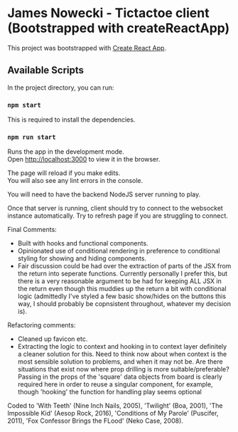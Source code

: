 # James Nowecki - Tictactoe client (Bootstrapped with createReactApp)

This project was bootstrapped with [Create React App](https://github.com/facebook/create-react-app).

## Available Scripts

In the project directory, you can run:

### `npm start`

This is required to install the dependencies.

### `npm run start`

Runs the app in the development mode.\
Open [http://localhost:3000](http://localhost:3000) to view it in the browser.

The page will reload if you make edits.\
You will also see any lint errors in the console.

You will need to have the backend NodeJS server running to play.

Once that server is running, client should try to connect to the websocket instance automatically. Try to refresh page if you are struggling to connect.

Final Comments: 

 - Built with hooks and functional components. 
 - Opinionated use of conditional rendering in preference to conditional styling for showing and hiding components.
 - Fair discussion could be had over the extraction of parts of the JSX from the return into seperate functions. Currently personally I prefer this, but there is a very reasonable argument to be had for keeping ALL JSX in the return even though this muddies up the return a bit with conditional logic (admittedly I've styled a few basic show/hides on the buttons this way, I should probably be copnsistent throughout, whatever my decision is).

Refactoring comments:

 - Cleaned up favicon etc.
 - Extracting the logic to context and hooking in to context layer definitely a cleaner solution for this. Need to think now about when context is the most sensible solution to problems, and when it may not be. Are there situations that exist now where prop drilling is more suitable/preferable? Passing in the props of the 'square' data objects from board is clearly required here in order to reuse a singular component, for example, though 'hooking' the function for handling play seems optional

 Coded to 'With Teeth' (Nine Inch Nails, 2005), 'Twilight' (Boa, 2001), 'The Impossible Kid' (Aesop Rock, 2016), 'Conditions of My Parole' (Puscifer, 2011), 'Fox Confessor Brings the FLood' (Neko Case, 2008).
